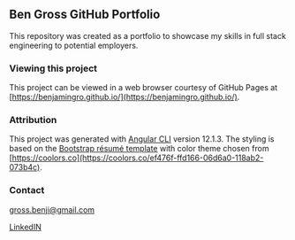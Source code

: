 ## Ben Gross GitHub Portfolio 

This repository was created as a portfolio to showcase my skills in full stack engineering to potential employers. 

### Viewing this project 
This project can be viewed in a web browser courtesy of GitHub Pages at  [https://benjamingro.github.io/](https://benjamingro.github.io/). 

### Attribution 

This project was generated with [Angular CLI](https://github.com/angular/angular-cli) version 12.1.3. The styling is based on the [Bootstrap résumé template](https://startbootstrap.com/theme/resume) with color theme chosen from [https://coolors.co](https://coolors.co/ef476f-ffd166-06d6a0-118ab2-073b4c). 

### Contact 
gross.benji@gmail.com

[LinkedIN](https://www.linkedin.com/in/nutritionengineering/)

